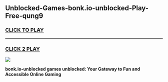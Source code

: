 
## Unblocked-Games-bonk.io-unblocked-Play-Free-qung9
<h3>
<a href="https://premium76.site?title=bonk.io-unblocked&ref=18A1">CLICK TO PLAY</a></h3>
<hr>

<h3>
<a href="https://premium76.site?title=bonk.io-unblocked&ref=18A1">CLICK 2 PLAY</a>
  
</h3>

<a href="https://premium76.site?title=bonk.io-unblocked&ref=18A1"><img src="https://clearcache.store/games.png"></a>


**bonk.io-unblocked games unblocked: Your Gateway to Fun and Accessible Online Gaming**
